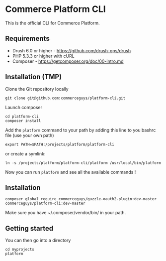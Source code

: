 # Commerce Platform CLI

This is the official CLI for Commerce Platform.

## Requirements

* Drush 6.0 or higher - https://github.com/drush-ops/drush
* PHP 5.3.3 or higher with cURL
* Composer - https://getcomposer.org/doc/00-intro.md

## Installation (TMP)
Clone the Git repository locally
```
git clone git@github.com:commerceguys/platform-cli.git
```

Launch composer
```
cd platform-cli
composer install
```

Add the `platform` command to your path by adding this line to you bashrc file (use your own path)
```
export PATH=$PATH:/projects/platform/platform-cli
```
or create a symlink:
```
ln -s /projects/platform/platform-cli/platform /usr/local/bin/platform
```

Now you can run `platform` and see all the available commands !

## Installation
```
composer global require commerceguys/guzzle-oauth2-plugin:dev-master commerceguys/platform-cli:dev-master
```
Make sure you have ~/.composer/vendor/bin/ in your path.


## Getting started
You can then go into a directory
```
cd myprojects
platform
```

